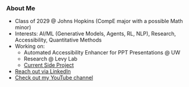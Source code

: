 ### About Me

<!--
**t-nair/t-nair** is a ✨ _special_ ✨ repository because its `README.md` (this file) appears on your GitHub profile.

Here are some ideas to get you started:

- 🔭 I’m currently working on ...
- 🌱 I’m currently learning ...
- 👯 I’m looking to collaborate on ...
- 🤔 I’m looking for help with ...
- 💬 Ask me about ...
- 📫 How to reach me: ...
- 😄 Pronouns: ...
- ⚡ Fun fact: ...
-->
- Class of 2029 @ Johns Hopkins (CompE major with a possible Math minor)
- Interests: AI/ML (Generative Models, Agents, RL, NLP), Research, Accessibility, Quantitative Methods
- Working on:
  -  Automated Accessibility Enhancer for PPT Presentations @ UW
  -  Research @ Levy Lab
  -  [Current Side Project](https://github.com/t-nair/hybrid-bsm-pricer)
- [Reach out via LinkedIn](https://www.linkedin.com/in/tanya-nair-617473287/)
- [Check out my YouTube channel](https://www.youtube.com/@MLinguist)
